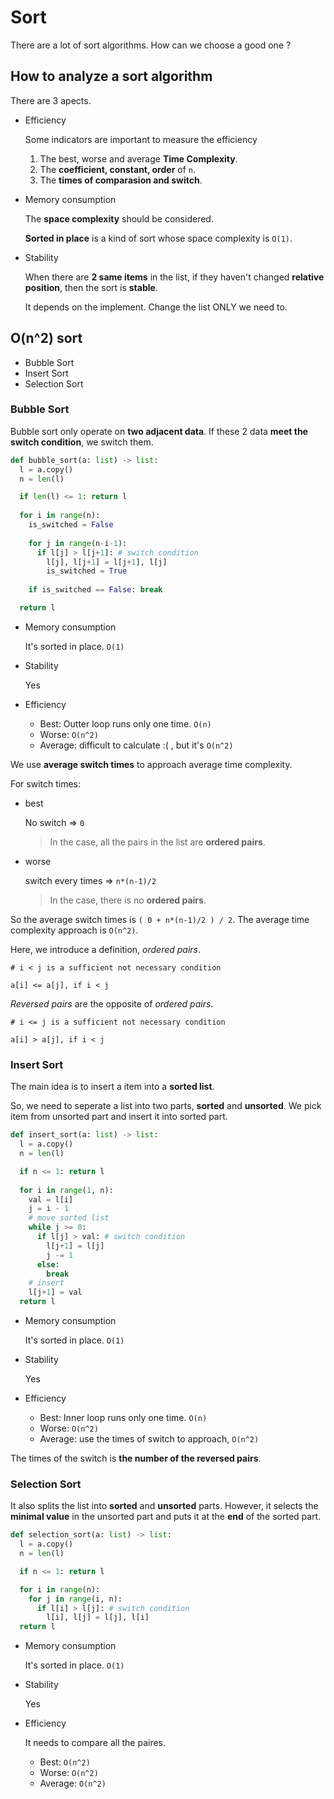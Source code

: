 # Sort

There are a lot of sort algorithms. How can we choose a good one ? 

## How to analyze a sort algorithm

There are 3 apects.

- Efficiency

  Some indicators are important to measure the efficiency 
  1. The best, worse and average **Time Complexity**.
  2. The **coefficient, constant, order** of `n`.
  3. The **times of comparasion and switch**.

- Memory consumption
  
  The **space complexity** should be considered.
  
  **Sorted in place** is a kind of sort whose space complexity is `O(1)`.
  
- Stability

  When there are **2 same items** in the list, if they haven't changed **relative position**, then the sort is **stable**.

  It depends on the implement. Change the list ONLY we need to.

## O(n^2) sort

- Bubble Sort
- Insert Sort
- Selection Sort

### Bubble Sort

Bubble sort only operate on **two adjacent data**. If these 2 data **meet the switch condition**, we switch them.

```python
def bubble_sort(a: list) -> list:
  l = a.copy()
  n = len(l)

  if len(l) <= 1: return l
  
  for i in range(n):
    is_switched = False
    
    for j in range(n-i-1):
      if l[j] > l[j+1]: # switch condition
        l[j], l[j+1] = l[j+1], l[j]
        is_switched = True
    
    if is_switched == False: break

  return l
```

- Memory consumption
  
  It's sorted in place. `O(1)`

- Stability 
  
  Yes

- Efficiency

  - Best: Outter loop runs only one time. `O(n)`
  - Worse: `O(n^2)`
  - Average: difficult to calculate :( , but it's `O(n^2)`

We use **average switch times** to approach average time complexity.

For switch times:

- best
  
  No switch => `0`

  > In the case, all the pairs in the list are **ordered pairs**.

- worse
  
  switch every times => `n*(n-1)/2`

  > In the case, there is no **ordered pairs**.

So the average switch times is `( 0 + n*(n-1)/2 ) / 2`. The average time complexity approach is `O(n^2)`.

Here, we introduce a definition, *ordered pairs*.

```
# i < j is a sufficient not necessary condition

a[i] <= a[j], if i < j
```

*Reversed pairs* are the opposite of *ordered pairs*.

```
# i <= j is a sufficient not necessary condition

a[i] > a[j], if i < j
```

### Insert Sort

The main idea is to insert a item into a **sorted list**.

So, we need to seperate a list into two parts, **sorted** and **unsorted**. We pick item from unsorted part and insert it into sorted part.

```python
def insert_sort(a: list) -> list:
  l = a.copy()
  n = len(l)

  if n <= 1: return l
  
  for i in range(1, n):
    val = l[i]
    j = i - 1
    # move sorted list
    while j >= 0:
      if l[j] > val: # switch condition
        l[j+1] = l[j]
        j -= 1
      else:
        break
    # insert
    l[j+1] = val
  return l
```

- Memory consumption
  
  It's sorted in place. `O(1)`

- Stability 
  
  Yes

- Efficiency

  - Best: Inner loop runs only one time. `O(n)`
  - Worse: `O(n^2)`
  - Average: use the times of switch to approach, `O(n^2)`

The times of the switch is **the number of the reversed pairs**.

### Selection Sort

It also splits the list into **sorted** and **unsorted** parts. However, it selects the **minimal value** in the unsorted part and puts it at the **end** of the sorted part.

```python
def selection_sort(a: list) -> list:
  l = a.copy()
  n = len(l)

  if n <= 1: return l

  for i in range(n):
    for j in range(i, n):
      if l[i] > l[j]: # switch condition
        l[i], l[j] = l[j], l[i]
  return l 
```

- Memory consumption
  
  It's sorted in place. `O(1)`

- Stability 
  
  Yes

- Efficiency
  
  It needs to compare all the paires.

  - Best: `O(n^2)`
  - Worse: `O(n^2)`
  - Average: `O(n^2)`








